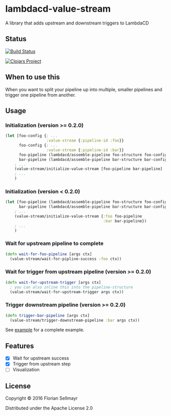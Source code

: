 # lambdacd-value-stream

A library that adds upstream and downstream triggers to LambdaCD

## Status

[![Build Status](https://travis-ci.org/flosell/lambdacd-value-stream.svg)](https://travis-ci.org/flosell/lambdacd-value-stream)

[![Clojars Project](https://img.shields.io/clojars/v/lambdacd-value-stream.svg)](https://clojars.org/lambdacd-value-stream)


## When to use this

When you want to split your pipeline up into multiple, smaller pipelines
and trigger one pipeline from another.

## Usage

### Initialization (version >= 0.2.0)

```clojure
(let [foo-config {; ...
                  :value-stream {:pipeline-id :foo}}
      foo-config {; ...
                  :value-stream {:pipeline-id :bar}}
      foo-pipeline (lambdacd/assemble-pipeline foo-structure foo-config)
      bar-pipeline (lambdacd/assemble-pipeline bar-structure bar-config)]
    ; ...
    (value-stream/initialize-value-stream [foo-pipeline bar-pipeline]
    ; ...
    )
```

### Initialization (version < 0.2.0)

```clojure
(let [foo-pipeline (lambdacd/assemble-pipeline foo-structure foo-config)
      bar-pipeline (lambdacd/assemble-pipeline bar-structure bar-config)]
    ; ...
    (value-stream/initialize-value-stream {:foo foo-pipeline
                                           :bar bar-pipeline})
    ; ...
    )
```

### Wait for upstream pipeline to complete

```clojure
(defn wait-for-foo-pipeline [args ctx]
  (value-stream/wait-for-pipline-success :foo ctx))
```

### Wait for trigger from upstream pipeline (version >= 0.2.0)

```clojure
(defn wait-for-upstream-trigger [args ctx]
  ; you can also inline this into the pipeline-structure
  (value-stream/wait-for-upstream-trigger args ctx))
```

### Trigger downstream pipeline (version >= 0.2.0)

```clojure
(defn trigger-bar-pipeline [args ctx]
  (value-stream/trigger-downstream-pipeline :bar args ctx))
```

See [example](example/simple_pipeline.clj) for a complete example.

## Features

* [x] Wait for upstream success
* [x] Trigger from upstream step
* [ ] Visualization

## License

Copyright © 2016 Florian Sellmayr

Distributed under the Apache License 2.0